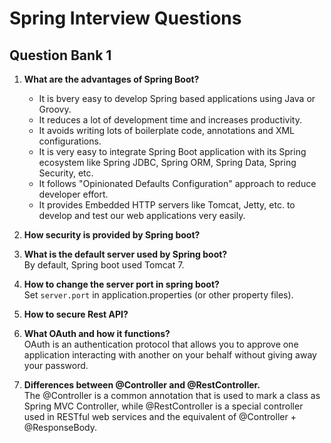 # Spring Interview Questions
## Question Bank 1

1. <strong>What are the advantages of Spring Boot?</strong><br/>
    - It is bvery easy to develop Spring based applications using Java or Groovy.
    - It reduces a lot of development time and increases productivity.
    - It avoids writing lots of boilerplate code, annotations and XML configurations.
    - It is very easy to integrate Spring Boot application with its Spring ecosystem like Spring JDBC, Spring ORM, Spring Data, Spring Security, etc.
    - It follows "Opinionated Defaults Configuration" approach to reduce developer effort.
    - It provides Embedded HTTP servers like Tomcat, Jetty, etc. to develop and test our web applications very easily.

2. <strong>How security is provided by Spring boot?</strong><br/>

3. <strong>What is the default server used by Spring boot?</strong><br/>
    By default, Spring boot used Tomcat 7.

4. <strong>How to change the server port in spring boot?</strong><br/>
    Set `server.port` in application.properties (or other property files).

5. <strong>How to secure Rest API?</strong><br/>

6. <strong>What OAuth and how it functions?</strong><br/>
    OAuth is an authentication protocol that allows you to approve one application interacting with another on your behalf without giving away your password.

7. <strong>Differences between @Controller and @RestController.</strong><br/>
    The @Controller is a common annotation that is used to mark a class as Spring MVC Controller, while @RestController is a special controller used in RESTful web services and the equivalent of @Controller + @ResponseBody.